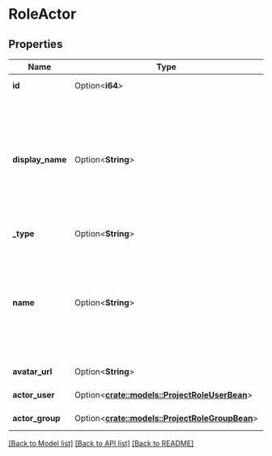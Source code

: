 # RoleActor

## Properties

Name | Type | Description | Notes
------------ | ------------- | ------------- | -------------
**id** | Option<**i64**> | The ID of the role actor. | [optional][readonly]
**display_name** | Option<**String**> | The display name of the role actor. For users, depending on the user’s privacy setting, this may return an alternative value for the user's name. | [optional][readonly]
**_type** | Option<**String**> | The type of role actor. | [optional][readonly]
**name** | Option<**String**> | This property is no longer available and will be removed from the documentation soon. See the [deprecation notice](https://developer.atlassian.com/cloud/jira/platform/deprecation-notice-user-privacy-api-migration-guide/) for details. | [optional][readonly]
**avatar_url** | Option<**String**> | The avatar of the role actor. | [optional][readonly]
**actor_user** | Option<[**crate::models::ProjectRoleUserBean**](ProjectRoleUserBean.md)> |  | [optional][readonly]
**actor_group** | Option<[**crate::models::ProjectRoleGroupBean**](ProjectRoleGroupBean.md)> |  | [optional][readonly]

[[Back to Model list]](../README.md#documentation-for-models) [[Back to API list]](../README.md#documentation-for-api-endpoints) [[Back to README]](../README.md)


